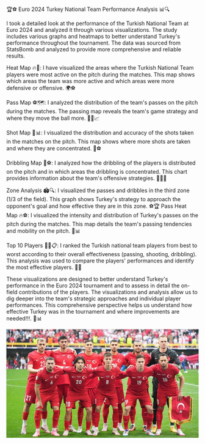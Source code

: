 🏆⚽ Euro 2024 Turkey National Team Performance Analysis 📊🔍

I took a detailed look at the performance of the Turkish National Team at Euro 2024 and analyzed it through various visualizations. The study includes various graphs and heatmaps to better understand Turkey's performance throughout the tournament. The data was sourced from StatsBomb and analyzed to provide more comprehensive and reliable results.

Heat Map 🔥📍: I have visualized the areas where the Turkish National Team players were most active on the pitch during the matches. This map shows which areas the team was more active and which areas were more defensive or offensive. 🌍⚽

Pass Map ⚽🗺️: I analyzed the distribution of the team's passes on the pitch during the matches. The passing map reveals the team's game strategy and where they move the ball more. 🏃‍♂️📈

Shot Map 🎯📊: I visualized the distribution and accuracy of the shots taken in the matches on the pitch. This map shows where more shots are taken and where they are concentrated. 🔄⚽

Dribbling Map 🚀⚽: I analyzed how the dribbling of the players is distributed on the pitch and in which areas the dribbling is concentrated. This chart provides information about the team's offensive strategies. 🏃‍♀️💨

Zone Analysis 🏟️🔍: I visualized the passes and dribbles in the third zone (1/3 of the field). This graph shows Turkey's strategy to approach the opponent's goal and how effective they are in this zone. ⚽🏆
Pass Heat Map 🔥⚽: I visualized the intensity and distribution of Turkey's passes on the pitch during the matches. This map details the team's passing tendencies and mobility on the pitch. 📍📊

Top 10 Players 🥇🥇📋: I ranked the Turkish national team players from best to worst according to their overall effectiveness (passing, shooting, dribbling). This analysis was used to compare the players' performances and identify the most effective players. 🌟🏅

These visualizations are designed to better understand Turkey's performance in the Euro 2024 tournament and to assess in detail the on-field contributions of the players. The visualizations and analysis allow us to dig deeper into the team's strategic approaches and individual player performances. This comprehensive perspective helps us understand how effective Turkey was in the tournament and where improvements are needed!!!. 🚀📊

![](trmil.jpg)
